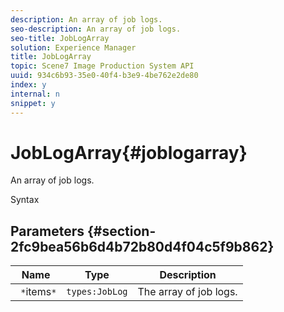 ```yaml
---
description: An array of job logs.
seo-description: An array of job logs.
seo-title: JobLogArray
solution: Experience Manager
title: JobLogArray
topic: Scene7 Image Production System API
uuid: 934c6b93-35e0-40f4-b3e9-4be762e2de80
index: y
internal: n
snippet: y
---
```


# JobLogArray{#joblogarray}

An array of job logs.

 Syntax 

## Parameters {#section-2fc9bea56b6d4b72b80d4f04c5f9b862}

|  Name  | Type  | Description  |
|---|---|---|
|  ` *`items`*`  | `types:JobLog`  | The array of job logs.  |

